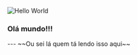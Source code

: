 ![Hello World](https://media.tenor.com/mGgWY8RkgYMAAAAC/hello-world.gif)

<h3>Olá mundo!!!</h3>
---
~~Ou sei lá quem tá lendo isso aqui~~
